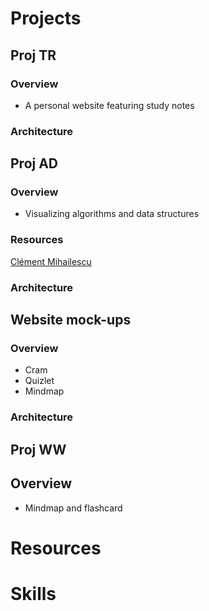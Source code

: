 # Projects
## Proj TR
### Overview
- A personal website featuring study notes
### Architecture

## Proj AD
### Overview
- Visualizing algorithms and data structures
### Resources
[Clément Mihailescu](https://github.com/clementmihailescu)
### Architecture

## Website mock-ups
### Overview
- Cram
- Quizlet
- Mindmap
### Architecture

## Proj WW
## Overview
- Mindmap and flashcard

# Resources

# Skills